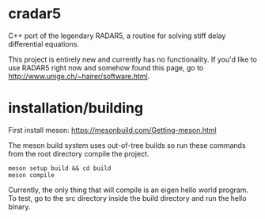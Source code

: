 # cradar5
C++ port of the legendary RADAR5, a routine for solving stiff delay differential equations.

This project is entirely new and currently has no functionality. If you'd like to use RADAR5 right now and somehow found this page, go to http://www.unige.ch/~hairer/software.html. 

# installation/building

First install meson: https://mesonbuild.com/Getting-meson.html 

The meson build system uses out-of-tree builds so run these commands from the root directory compile the project.

```
meson setup build && cd build
meson compile
```

Currently, the only thing that will compile is an eigen hello world program. To test, go to the src directory inside the build directory and run the hello binary. 



